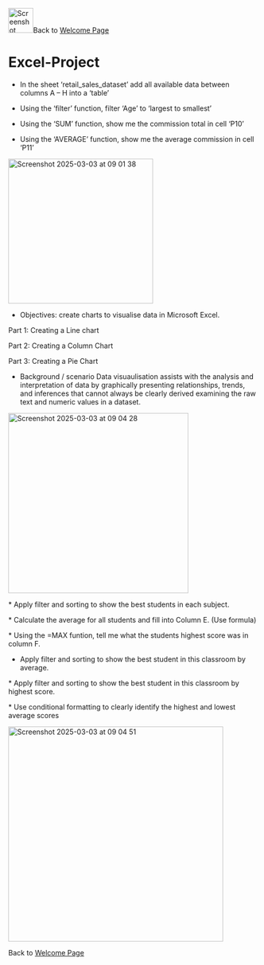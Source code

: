 <img width="50" alt="Screenshot 2025-03-05 at 07 00 50" src="https://github.com/user-attachments/assets/00dd0571-9a0c-48c9-bd08-1f0f4a5bff8f" />Back to [Welcome Page](https://adambouzgan.github.io/Welcome-To-My-Portfolio/)

# Excel-Project

* In the sheet ‘retail_sales_dataset’ add all available data between columns A – H into a ‘table’

* Using the ‘filter’ function, filter ‘Age’ to ‘largest to smallest’

* Using the ‘SUM’ function, show me the commission total in cell ‘P10’

* Using the ‘AVERAGE’ function, show me the average commission in cell ‘P11’

<img width="291" alt="Screenshot 2025-03-03 at 09 01 38" src="https://github.com/user-attachments/assets/f5e3cfd7-d8b7-4b84-a4b9-3f1c8c15fae0" />

* Objectives: create charts to visualise data in Microsoft Excel.

Part 1: Creating a Line chart

Part 2: Creating a Column Chart

Part 3: Creating a Pie Chart

* Background / scenario
Data visuaulisation assists with the analysis and interpretation of data by graphically
presenting relationships, trends, and inferences that cannot always be clearly derived examining the raw text and numeric values in a dataset.

<img width="362" alt="Screenshot 2025-03-03 at 09 04 28" src="https://github.com/user-attachments/assets/1975f036-8dc1-49bd-821f-9ee9a4500e2f" />

﻿﻿﻿* Apply filter and sorting to show the best students in each subject.
   
﻿﻿﻿* Calculate the average for all students and fill into Column E. (Use formula)
   
﻿﻿﻿* Using the =MAX funtion, tell me what the students highest score was in column F.
   
* Apply filter and sorting to show the best student in this classroom by average.

﻿﻿﻿* Apply filter and sorting to show the best student in this classroom by highest score.
  
﻿﻿﻿* Use conditional formatting to clearly identify the highest and lowest average scores

<img width="432" alt="Screenshot 2025-03-03 at 09 04 51" src="https://github.com/user-attachments/assets/473db96d-caba-404e-837e-148692f08a37" />


Back to [Welcome Page](https://adambouzgan.github.io/Welcome-To-My-Portfolio/)

